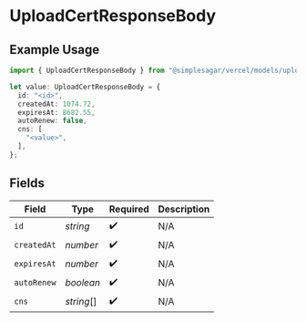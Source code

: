 # UploadCertResponseBody

## Example Usage

```typescript
import { UploadCertResponseBody } from "@simplesagar/vercel/models/uploadcertop.js";

let value: UploadCertResponseBody = {
  id: "<id>",
  createdAt: 1074.72,
  expiresAt: 8682.55,
  autoRenew: false,
  cns: [
    "<value>",
  ],
};
```

## Fields

| Field              | Type               | Required           | Description        |
| ------------------ | ------------------ | ------------------ | ------------------ |
| `id`               | *string*           | :heavy_check_mark: | N/A                |
| `createdAt`        | *number*           | :heavy_check_mark: | N/A                |
| `expiresAt`        | *number*           | :heavy_check_mark: | N/A                |
| `autoRenew`        | *boolean*          | :heavy_check_mark: | N/A                |
| `cns`              | *string*[]         | :heavy_check_mark: | N/A                |